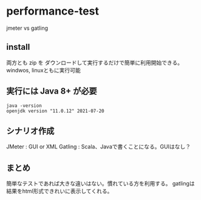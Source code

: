 # performance-test

jmeter vs gatling

## install

両方とも zip を ダウンロードして実行するだけで簡単に利用開始できる。  
windwos, linuxともに実行可能  

## 実行には Java 8+ が必要
```
java -version
openjdk version "11.0.12" 2021-07-20
```

## シナリオ作成
JMeter : GUI or XML
Gatling : Scala、Javaで書くことになる。GUIはなし？

## まとめ
簡単なテストであれば大きな違いはない。慣れている方を利用する。
gatlingは 結果をhtml形式できれいに表示してくれる。

